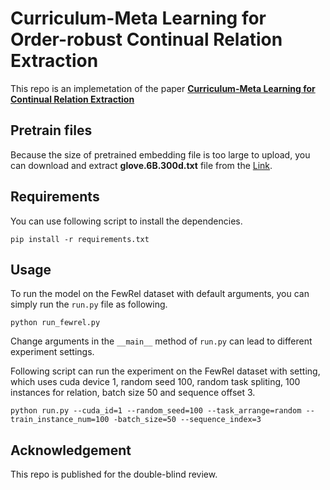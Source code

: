 # Curriculum-Meta Learning for Order-robust Continual Relation Extraction
This repo is an implemetation of the paper [**Curriculum-Meta Learning for Continual Relation Extraction**](https://arxiv.org/abs/2101.01926)
## Pretrain files
Because the size of pretrained embedding file is too large to upload, you can download and extract **glove.6B.300d.txt** file from the [Link](http://nlp.stanford.edu/data/glove.6B.zip).

## Requirements
You can use following script to install the dependencies.

    pip install -r requirements.txt

## Usage
To run the model on the FewRel dataset with default arguments, you can simply run the `run.py` file as following.

    python run_fewrel.py

Change arguments in the `__main__` method of `run.py` can lead to different experiment settings.

Following script can run the experiment on the FewRel dataset with setting, which uses cuda device 1, random seed 100, random task spliting, 100 instances for relation, batch size 50 and sequence offset 3.

```
python run.py --cuda_id=1 --random_seed=100 --task_arrange=random --train_instance_num=100 -batch_size=50 --sequence_index=3
```

## Acknowledgement
This repo is published for the double-blind review.
